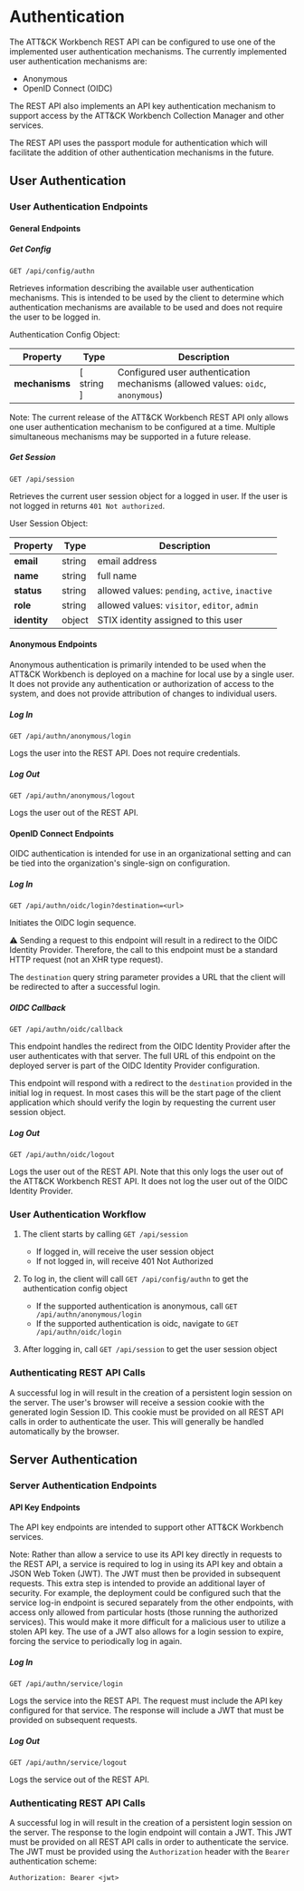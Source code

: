 # Authentication

The ATT&CK Workbench REST API can be configured to use one of the implemented user authentication mechanisms.
The currently implemented user authentication mechanisms are:
- Anonymous
- OpenID Connect (OIDC)

The REST API also implements an API key authentication mechanism to support access by the ATT&CK Workbench Collection Manager and other services.

The REST API uses the passport module for authentication which will facilitate the addition of other authentication mechanisms in the future.

## User Authentication

### User Authentication Endpoints

#### General Endpoints

##### Get Config
```
GET /api/config/authn
```

Retrieves information describing the available user authentication mechanisms.
This is intended to be used by the client to determine which authentication mechanisms are available to be used and does not require the user to be logged in.

Authentication Config Object:

| Property       | Type       | Description                                                                    |    
|----------------|------------|--------------------------------------------------------------------------------|
| **mechanisms** | [ string ] | Configured user authentication mechanisms (allowed values: `oidc`, `anonymous`) |

Note: The current release of the ATT&CK Workbench REST API only allows one user authentication mechanism to be configured at a time.
Multiple simultaneous mechanisms may be supported in a future release.

##### Get Session
```
GET /api/session
```

Retrieves the current user session object for a logged in user. If the user is not logged in returns `401 Not authorized`.

User Session Object:

| Property      | Type   | Description                                     |    
|---------------|--------|-------------------------------------------------|
| **email**     | string | email address                                   |
| **name**      | string | full name                                       |
| **status**    | string | allowed values: `pending`, `active`, `inactive` |
| **role**      | string | allowed values: `visitor`, `editor`, `admin`    |
| **identity**  | object | STIX identity assigned to this user             |

#### Anonymous Endpoints

Anonymous authentication is primarily intended to be used when the ATT&CK Workbench is deployed on a machine for local use by a single user.
It does not provide any authentication or authorization of access to the system, and does not provide attribution of changes to individual users.

##### Log In
```
GET /api/authn/anonymous/login
```

Logs the user into the REST API. Does not require credentials.

##### Log Out
```
GET /api/authn/anonymous/logout
```

Logs the user out of the REST API.

#### OpenID Connect Endpoints

OIDC authentication is intended for use in an organizational setting and can be tied into the organization's single-sign on configuration.

##### Log In
```
GET /api/authn/oidc/login?destination=<url>
```

Initiates the OIDC login sequence.

⚠️ Sending a request to this endpoint will result in a redirect to the OIDC Identity Provider.
Therefore, the call to this endpoint must be a standard HTTP request (not an XHR type request).

The `destination` query string parameter provides a URL that the client will be redirected to after a successful login.

##### OIDC Callback
```
GET /api/authn/oidc/callback
```

This endpoint handles the redirect from the OIDC Identity Provider after the user authenticates with that server.
The full URL of this endpoint on the deployed server is part of the OIDC Identity Provider configuration.

This endpoint will respond with a redirect to the `destination` provided in the initial log in request.
In most cases this will be the start page of the client application which should verify the login by requesting the current user session object.

##### Log Out
```
GET /api/authn/oidc/logout
```

Logs the user out of the REST API. Note that this only logs the user out of the ATT&CK Workbench REST API.
It does not log the user out of the OIDC Identity Provider.

### User Authentication Workflow

1. The client starts by calling `GET /api/session`
   * If logged in, will receive the user session object
   * If not logged in, will receive 401 Not Authorized

2. To log in, the client will call `GET /api/config/authn` to get the authentication config object
   * If the supported authentication is anonymous, call `GET /api/authn/anonymous/login`
   * If the supported authentication is oidc, navigate to `GET /api/authn/oidc/login`

3. After logging in, call `GET /api/session` to get the user session object

### Authenticating REST API Calls

A successful log in will result in the creation of a persistent login session on the server.
The user's browser will receive a session cookie with the generated login Session ID.
This cookie must be provided on all REST API calls in order to authenticate the user.
This will generally be handled automatically by the browser.

## Server Authentication

### Server Authentication Endpoints

#### API Key Endpoints

The API key endpoints are intended to support other ATT&CK Workbench services.

Note: Rather than allow a service to use its API key directly in requests to the REST API, a service is required to log in using its API key and obtain a JSON Web Token (JWT).
The JWT must then be provided in subsequent requests.
This extra step is intended to provide an additional layer of security.
For example, the deployment could be configured such that the service log-in endpoint is secured separately from the other endpoints, with access only allowed from particular hosts (those running the authorized services).
This would make it more difficult for a malicious user to utilize a stolen API key.
The use of a JWT also allows for a login session to expire, forcing the service to periodically log in again.

##### Log In
```
GET /api/authn/service/login
```

Logs the service into the REST API. The request must include the API key configured for that service.
The response will include a JWT that must be provided on subsequent requests.

##### Log Out
```
GET /api/authn/service/logout
```

Logs the service out of the REST API.

### Authenticating REST API Calls

A successful log in will result in the creation of a persistent login session on the server.
The response to the login endpoint will contain a JWT.
This JWT must be provided on all REST API calls in order to authenticate the service.
The JWT must be provided using the `Authorization` header with the `Bearer` authentication scheme:

```
Authorization: Bearer <jwt>
```
